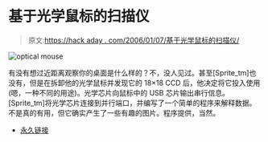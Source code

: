 # 基于光学鼠标的扫描仪

> 原文:[https://hack aday . com/2006/01/07/基于光学鼠标的扫描仪/](https://hackaday.com/2006/01/07/optical-mouse-based-scanner/)

![optical mouse](../Images/2a3437fadce04f154d71a606189e380b.png)

有没有想过近距离观察你的桌面是什么样的？不，没人见过。甚至[Sprite_tm]也没有，但是在拆卸他的光学鼠标并发现它的 18×18 CCD 后，他决定将它投入使用(嗯，一种不同的用途)。光学芯片向鼠标中的 USB 芯片输出串行信息。[Sprite_tm]将光学芯片连接到并行端口，并编写了一个简单的程序来解释数据。不是真的有用，但它确实产生了一些有趣的图片。程序提供，当然。

*   [永久链接](http://sprite.student.utwente.nl/~jeroen/projects/mouseeye/)